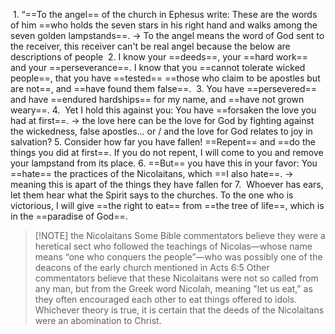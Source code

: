  1. “==To the angel== of the church in Ephesus write: These are the words of him ==who holds the seven stars in his right hand and walks among the seven golden lampstands==. -> To the angel means the word of God sent to the receiver, this receiver can't be real angel because the below are descriptions of people
 2. I know your ==deeds==, your ==hard work== and your ==perseverance==. I know that you ==cannot tolerate wicked people==, that you have ==tested== ==those who claim to be apostles but are not==, and ==have found them false==.
 3. You have ==persevered== and have ==endured hardships== for my name, and ==have not grown weary==.
4.  Yet I hold this against you: You have ==forsaken the love you had at first==. -> the love here can be the love for God by fighting against the wickedness, false apostles... or / and the love for God relates to joy in salvation?
5. Consider how far you have fallen! ==Repent== and ==do the things you did at first==. If you do not repent, I will come to you and remove your lampstand from its place.
6. ==But== you have this in your favor: You ==hate== the practices of the Nicolaitans, which ==I also hate==. -> meaning this is apart of the things they have fallen for
7.  Whoever has ears, let them hear what the Spirit says to the churches. To the one who is victorious, I will give ==the right to eat== from ==the tree of life==, which is in the ==paradise of God==.


> [!NOTE] the Nicolaitans
>  Some Bible commentators believe they were a heretical sect who followed the teachings of Nicolas—whose name means “one who conquers the people”—who was possibly one of the deacons of the early church mentioned in Acts 6:5
>  Other commentators believe that these Nicolaitans were not so called from any man, but from the Greek word Nicolah, meaning "let us eat," as they often encouraged each other to eat things offered to idols. Whichever theory is true, it is certain that the deeds of the Nicolaitans were an abomination to Christ.
